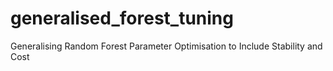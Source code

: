 # generalised_forest_tuning
Generalising Random Forest Parameter Optimisation to Include Stability and Cost
